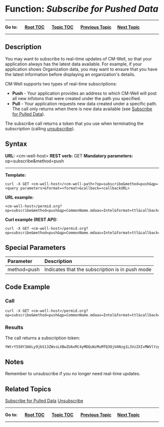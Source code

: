# Function: *Subscribe for Pushed Data* #

----

**Go to:** &nbsp;&nbsp;&nbsp;&nbsp; [**Root TOC**](CM-Well.RootTOC.md) &nbsp;&nbsp;&nbsp;&nbsp; [**Topic TOC**](API.TOC.md) &nbsp;&nbsp;&nbsp;&nbsp; [**Previous Topic**](API.Stream.ConsumeNextChunk.md)&nbsp;&nbsp;&nbsp;&nbsp; [**Next Topic**](API.Subscribe.SubscribeForPulledData.md)  

----

## Description ##
You may want to subscribe to real-time updates of CM-Well, so that your application always has the latest data available. For example, if your application shows Organization data, you may want to ensure that you have the latest information before displaying an organization's details.

CM-Well supports two types of real-time subscriptions:

* **Push** - Your application provides an address to which CM-Well will post all new infotons that were created under the path you specified.
* **Pull** - Your application requests new data created under a specific path. The call only returns when there is new data available (see [Subscribe for Pulled Data](API.Subscribe.SubscribeForPulledData.md)).

The subscribe call returns a token that you use when terminating the subscription (calling [unsubscribe](API.Subscribe.Unsubscribe.md)).

## Syntax ##

**URL:** \<cm-well-host\>
**REST verb:** GET
**Mandatory parameters:** op=subscribe&method=push

----------

**Template:**

    curl -X GET <cm-well-host>/<cm-well-path>?op=subscribe&method=push&qp=<query parameters>&format=<format>&callback=<callbackURL>

**URL example:** 

    <cm-well-host>/permid.org?op=subscribe&method=push&qp=CommonName.mdaas=Intel&format=ttl&callback=http://mycallback/path

**Curl example (REST API):**

    curl -X GET <cm-well-host>/permid.org?op=subscribe&method=push&qp=CommonName.mdaas=Intel&format=ttl&callback=http://mycallback/path

## Special Parameters ##

Parameter | Description
:----------|:-------------
method=push | Indicates that the subscription is in push mode

## Code Example ##

### Call ###

    curl -X GET <cm-well-host>/permid.org?op=subscribe&method=push&qp=CommonName.mdaas=Intel&format=ttl&callback=http://mycallback/path

### Results ###

The call returns a subscription token:

    YWtrYS50Y3A6Ly9jbS13ZWxsLXBwZUAxMC4yMDQuNzMuMTQ3OjU4Nzg1L3VzZXIvMWVlYzg1ZGEs

## Notes ##

Remember to unsubscribe if you no longer need real-time updates.

## Related Topics ##
[Subscribe for Pulled Data](API.Subscribe.SubscribeForPulledData.md)
[Unsubscribe](API.Subscribe.Unsubscribe.md)

----

**Go to:** &nbsp;&nbsp;&nbsp;&nbsp; [**Root TOC**](CM-Well.RootTOC.md) &nbsp;&nbsp;&nbsp;&nbsp; [**Topic TOC**](API.TOC.md) &nbsp;&nbsp;&nbsp;&nbsp; [**Previous Topic**](API.Stream.ConsumeNextChunk.md)&nbsp;&nbsp;&nbsp;&nbsp; [**Next Topic**](API.Subscribe.SubscribeForPulledData.md)  

----
